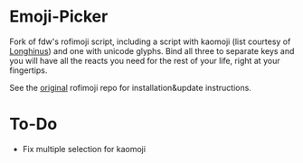 # Emoji-Picker

Fork of fdw's rofimoji script, including a script with kaomoji (list courtesy of [Longhinus](https://github.com/Longhinus/rofimoji)) and one with unicode glyphs. Bind all three to separate keys and you will have all the reacts you need for the rest of your life, right at your fingertips.

See the [original](https://github.com/fdw/rofimoji) rofimoji repo for installation&update instructions.

# To-Do

* Fix multiple selection for kaomoji

